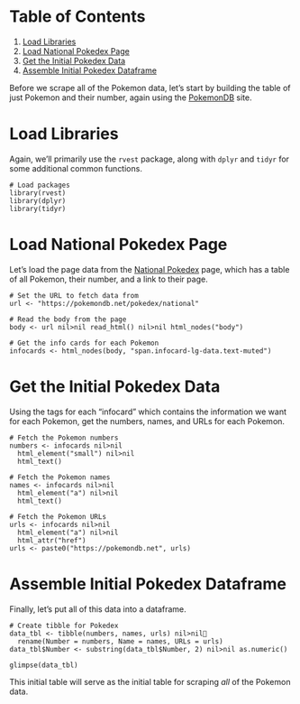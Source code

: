 
# Table of Contents

1.  [Load Libraries](#org6692a17)
2.  [Load National Pokedex Page](#orgf636f73)
3.  [Get the Initial Pokedex Data](#org62fbce4)
4.  [Assemble Initial Pokedex Dataframe](#org5caf5c3)

Before we scrape all of the Pokemon data, let&rsquo;s start by building the table of just Pokemon and their number, again using the [PokemonDB](https://pokemondb.net/) site.


<a id="org6692a17"></a>

# Load Libraries

Again, we&rsquo;ll primarily use the `rvest` package, along with `dplyr` and `tidyr` for some additional common functions.

    
    # Load packages
    library(rvest)
    library(dplyr)
    library(tidyr)


<a id="orgf636f73"></a>

# Load National Pokedex Page

Let&rsquo;s load the page data from the [National Pokedex](https://pokemondb.net/pokedex/national) page, which has a table of all Pokemon, their number, and a link to their page.

    
    # Set the URL to fetch data from
    url <- "https://pokemondb.net/pokedex/national"
    
    # Read the body from the page
    body <- url nil>nil read_html() nil>nil html_nodes("body")
    
    # Get the info cards for each Pokemon
    infocards <- html_nodes(body, "span.infocard-lg-data.text-muted")


<a id="org62fbce4"></a>

# Get the Initial Pokedex Data

Using the tags for each &ldquo;infocard&rdquo; which contains the information we want for each Pokemon, get the numbers, names, and URLs for each Pokemon.

    
    # Fetch the Pokemon numbers
    numbers <- infocards nil>nil
      html_element("small") nil>nil
      html_text()
    
    # Fetch the Pokemon names
    names <- infocards nil>nil
      html_element("a") nil>nil
      html_text()
    
    # Fetch the Pokemon URLs
    urls <- infocards nil>nil
      html_element("a") nil>nil
      html_attr("href")
    urls <- paste0("https://pokemondb.net", urls)


<a id="org5caf5c3"></a>

# Assemble Initial Pokedex Dataframe

Finally, let&rsquo;s put all of this data into a dataframe.

    
    # Create tibble for Pokedex
    data_tbl <- tibble(numbers, names, urls) nil>nil
      rename(Number = numbers, Name = names, URLs = urls)
    data_tbl$Number <- substring(data_tbl$Number, 2) nil>nil as.numeric()
    
    glimpse(data_tbl)

This initial table will serve as the initial table for scraping *all* of the Pokemon data.

